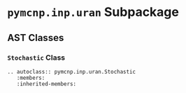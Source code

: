 # `pymcnp.inp.uran` Subpackage

## AST Classes

### `Stochastic` Class

```{eval-rst}
.. autoclass:: pymcnp.inp.uran.Stochastic
   :members:
   :inherited-members:
```
